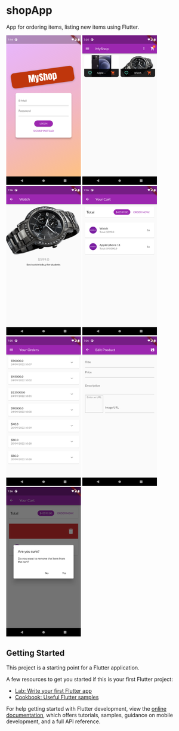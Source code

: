 # shopApp

App for ordering items, listing new items using Flutter.

<div>
    <img src="./images/home.png" width="200px" height = "400px"</img> 
    <img src="./images/products.png" width="200px" height = "400px"</img> 
    <img src="./images/product.png" width="200px" height = "400px"</img>
    <img src="./images/modifyOrder.png" width="200px" height = "400px"</img>
</div>

<div>
    <img src="./images/order.png" width="200px" height = "400px"</img> 
    <img src="./images/addItem.png" width="200px" height = "400px"</img> 
    <img src="./images/deleteItem.png" width="200px" height = "400px"</img>
</div>

## Getting Started

This project is a starting point for a Flutter application.

A few resources to get you started if this is your first Flutter project:

- [Lab: Write your first Flutter app](https://docs.flutter.dev/get-started/codelab)
- [Cookbook: Useful Flutter samples](https://docs.flutter.dev/cookbook)

For help getting started with Flutter development, view the
[online documentation](https://docs.flutter.dev/), which offers tutorials,
samples, guidance on mobile development, and a full API reference.
